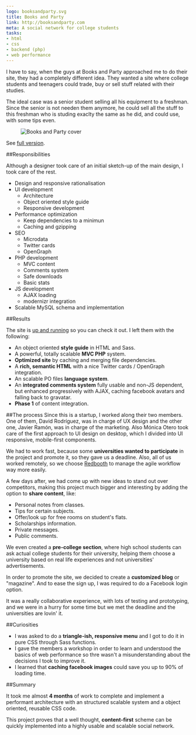 ```yaml
---
logo: booksandparty.svg
title: Books and Party
link: http://booksandparty.com
meta: A social network for college students
tasks: 
- html
- css
- backend (php)
- web performance
---
```


I have to say, when the guys at Books and Party approached me to do their site, they had a completely different idea. They wanted a site where college students and teenagers could trade, buy or sell stuff related with their studies.

The ideal case was a senior student selling all his equipment to a freshman. Since the senior is not needen them anymore, he could sell all the stuff to this freshman who is studing exaclty the same as he did, and could use, with some tips even.

<figure>
<picture>
	<!--[if IE 9]><video style="display: none;"><![endif]-->
	<source srcset="/images/cover/large/booksandparty.jpg" media="(min-width: 1100px)">
	<source srcset="/images/cover/big/booksandparty.jpg, /images/cover/large/booksandparty.jpg 2x" media="(min-width: 400px)">
	<source srcset="/images/cover/small/booksandparty.jpg, /images/cover/medium/booksandparty.jpg 2x">
	<!--[if IE 9]></video><![endif]-->
	<img srcset="/images/cover/small/booksandparty.jpg, /images/cover/medium/booksandparty.jpg 2x" alt="Books and Party cover">
</picture>
</figure>
<figcaption>
	See <a target="_blank" href="/images/cover/enormous/booksandparty.jpg">full version</a>.
</figcaption>

##Responsibilities

Although a designer took care of an initial sketch-up of the main design, I took care of the rest.

- Design and responsive rationalisation
- UI development
	- Architecture
	- Object oriented style guide
	- Responsive development
- Performance optimization
	- Keep dependencies to a minimun
	- Caching and gzipping
- SEO
	- Microdata
	- Twitter cards
	- OpenGraph
- PHP development
	- MVC content
	- Comments system
	- Safe downloads
	- Basic stats
- JS development
	- AJAX loading
	- modernizr integration
- Scalable MySQL schema and implementation


##Results

The site is [up and running](http://booksandparty.com) so you can check it out. I left them with the following:

- An object oriented **style guide** in HTML and Sass.
- A powerful, totally scalable **MVC PHP** system.
- **Optimized site** by caching and merging file dependencies.
- A **rich, semantic HTML** with a nice Twitter cards / OpenGraph integration.
- An scalable PO files **language system**.
- An **integrated comments system** fully usable and non-JS dependent, but enhanced progressively with AJAX, caching facebook avatars and falling back to gravatar.
- **Phase 1** of content integration.

##The process
Since this is a startup, I worked along their two members. One of them, David Rodríguez, was in charge of UX design and the other one,  Javier Ramón, was in charge of the marketing. Also Mónica Otero took care of the first approach to UI design on desktop, which I divided into UI responsive, mobile-first components.

We had to work fast, because some **universities wanted to participate** in the project and promote it, so they gave us a deadline. Also, all of us worked remotely, so we choose [Redbooth](https://redbooth.com/) to manage the agile workflow way more easily.

A few days after, we had come up with new ideas to stand out over competitors, making this project much bigger and interesting by adding the option to **share content**, like:

- Personal notes from classes.
- Tips for certain subjects.
- Offer/look up for free rooms on student's flats.
- Scholarships information.
- Private messages.
- Public comments.

We even created a **pre-college section**, where high school students can ask actual college students for their university, helping them choose a university based on real life experiences and not universities' advertisements. 

In order to promote the site, we decided to create a **customized blog** or "magazine". And to ease the sign up, I was required to do a Facebook login option.

It was a really collaborative experience, with lots of testing and prototyping, and we were in a hurry for some time but we met the deadline and the universities are lovin' it.

##Curiosities
- I was asked to do a **triangle-ish, responsive menu** and I got to do it in pure CSS through Sass functions.
- I gave the members a workshop in order to learn and understood the basics of web performance so thre wasn't a misunderstanding about the decisions I took to improve it.
- I learned that **caching facebook images** could save you up to 90% of loading time.


##Summary

It took me almost **4 months** of work to complete and implement a performant architecture with an structured scalable system and a object oriented, reusable CSS code.

This project proves that a well thought, **content-first** scheme can be quickly implemented into a highly usable and scalable social network.



